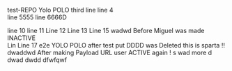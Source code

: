 test-REPO
Yolo POLO 
third line
line 4  
line 5555
line 6666D

line 10
line 11
Line 12 
Line 13 
Line 15 
wadwd   Before Miguel was made INACTIVE  
Lin
Line 17 
e2e
YOLO 
POLO after test put DDDD was Deleted 
this is sparta !!   dwaddwd
After making Payload URL user ACTIVE again !
s
wad more
d
dwad
dwdd
dfwfqwf
